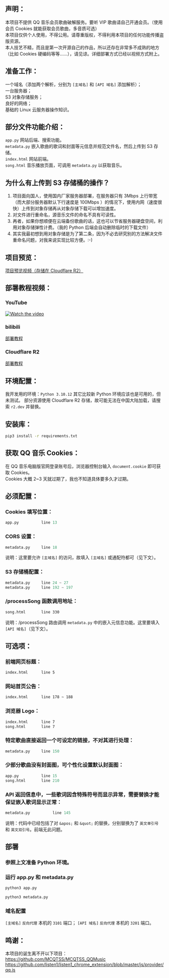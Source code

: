 ## 声明：
本项目不提供 QQ 音乐会员歌曲破解服务。要听 VIP 歌曲请自己开通会员。（使用会员 Cookies 就能获取会员歌曲，多音质可选）  
本项目仅供个人使用，不得公用。请尊重版权，不得利用本项目的任何功能传播盗版资源。  
本人技艺不精，而且是第一次开源自己的作品，所以还存在非常多不成熟的地方（比如 Cookies 硬编码等等……），请见谅。详细部署方式已经以视频方式附上。  

## 准备工作：
一个域名（添加两个解析，分别为 `[主域名]` 和 `[API 域名]` 添加解析）；  
一台服务器；  
S3 对象存储服务；  
良好的网络；  
基础的 Linux 云服务器操作知识。

## 部分文件功能介绍：
`app.py` 网站后端、搜索功能。  
`metadata.py` 嵌入歌曲的歌词和封面等元信息并规范文件名，然后上传到 S3 存储。  
`index.html` 网站前端。  
`song.html` 音乐播放页面，可调用 `metadata.py` 以获取音乐。

## 为什么有上传到 S3 存储桶的操作？
1. 项目面向国人，使用国内厂家服务器部署，在服务器只有 3Mbps 上行带宽（而大部分服务器默认下行速度是 100Mbps ）的情况下，使用内网（速度很快）上传到对象存储再从对象存储下载可以增加速度。
2. 对文件进行重命名，源音乐文件的命名不具有可读性。
3. 再者，如果你想顺便在云端备份歌曲的话，这也可以节省服务器硬盘空间，利用对象存储弹性计费。（我的 Python 后端会自动删除临时的下载文件）
4. 其实我最初想到用对象存储是为了第二条，因为不必去研究别的方法解决文件重命名问题，对我来说实现比较方便。:-)

## 项目预览：
[项目预览视频（存储在 Cloudflare R2）](https://pub-2f343bc3f5884c2bb9d409ccde31c5af.r2.dev/qmusic-search.mp4)

## 部署教程视频：
### YouTube
[![Watch the video](https://pub-2f343bc3f5884c2bb9d409ccde31c5af.r2.dev/cover.jpg)](https://www.youtube.com/watch?v=e4fQuX6Dizo)
### bilibili
[部署教程](https://www.bilibili.com/video/BV1AnhDenE7G)
### Cloudflare R2
[部署教程](https://pub-2f343bc3f5884c2bb9d409ccde31c5af.r2.dev/qmusic-search-Deployment.mp4)

## 环境配置：
我开发用的环境：`Python 3.10.12`
其它比较新 Python 环境应该也是可用的，但未测试。
部分资源使用 Cloudflare R2 存储，故可能无法在中国大陆加载，请搜索 `r2.dev` 并替换。

## 安装库：
```sh
pip3 install -r requirements.txt
```

## 获取 QQ 音乐 Cookies：
在 QQ 音乐电脑版官网登录账号后，浏览器控制台输入 `document.cookie` 即可获取 Cookies。  
Cookies 大概 2~3 天就过期了，我也不知道具体要多久才过期。

## 必须配置：
### Cookies 填写位置：
```python
app.py          line 13
```

### CORS 设置：
```python
metadata.py     line 18
```
说明：这里要允许 `[主域名]` 的访问，故填入 `[主域名]` 或通配符都可（见下文）。

### S3 存储桶配置：
```python
metadata.py     line 24 ~ 27
metadata.py     line 192 ~ 197
```

### /processSong 函数调用地址：
```html
song.html       line 330
```
说明：/processSong 路由调用 `metadata.py` 中的嵌入元信息功能。这里要填入 `[API 域名]`（见下文）。

## 可选项：
### 前端网页标题：
```html
index.html      line 5
```

### 网站首页公告：
```html
index.html      line 178 ~ 188
```

### 浏览器 Logo：
```html
index.html      line 7
song.html       line 7
```

### 特定歌曲直接返回一个可设定的链接，不对其进行处理：
```python
metadata.py     line 150
```

### 少部分歌曲没有封面图，可个性化设置默认封面图：
```python
app.py          line 15
song.html       line 210
```

### API 返回信息中，一些歌词因含特殊符号而显示异常，需要替换才能保证嵌入歌词显示正常：
```python
metadata.py          line 145
```
说明：代码中已经包括了对 `&apos;` 和 `&quot;` 的替换，分别替换为了 `英文单引号` 和 `英文双引号`。前端无此问题。

## 部署
### 参照上文准备 Python 环境。
### 运行 app.py 和 metadata.py
```python
python3 app.py
```
```python
python3 metadata.py
```
### 域名配置
`[主域名]` `反向代理` 本机的 `3101` 端口；
`[API 域名]` `反向代理` 本机的 `3201` 端口。

## 鸣谢：
本项目的诞生离不开以下项目：  
https://github.com/MCQTSS/MCQTSS_QQMusic  
https://github.com/listen1/listen1_chrome_extension/blob/master/js/provider/qq.js
